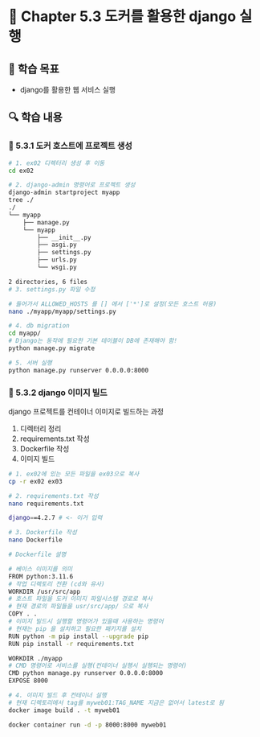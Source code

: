 # 📘 Chapter 5.3 도커를 활용한 django 실행

## 📌 학습 목표

- django를 활용한 웹 서비스 실행

## 🔍 학습 내용

### 🔸 5.3.1 도커 호스트에 프로젝트 생성

```bash
# 1. ex02 디렉터리 생성 후 이동
cd ex02

# 2. django-admin 명령어로 프로젝트 생성
django-admin startproject myapp
tree ./
./
└── myapp
    ├── manage.py
    └── myapp
        ├── __init__.py
        ├── asgi.py
        ├── settings.py
        ├── urls.py
        └── wsgi.py

2 directories, 6 files
# 3. settings.py 파일 수정

# 들어가서 ALLOWED_HOSTS 를 [] 에서 ['*']로 설정(모든 호스트 허용)
nano ./myapp/myapp/settings.py

# 4. db migration
cd myapp/
# Django는 동작에 필요한 기본 테이블이 DB에 존재해야 함!
python manage.py migrate

# 5. 서버 실행
python manage.py runserver 0.0.0.0:8000
```

### 🔸 5.3.2 django 이미지 빌드

django 프로젝트를 컨테이너 이미지로 빌드하는 과정

1. 디렉터리 정리
2. requirements.txt 작성
3. Dockerfile 작성
4. 이미지 빌드

```bash
# 1. ex02에 있는 모든 파일을 ex03으로 복사
cp -r ex02 ex03

# 2. requirements.txt 작성
nano requirements.txt

django==4.2.7 # <- 이거 입력

# 3. Dockerfile 작성
nano Dockerfile

# Dockerfile 설명

# 베이스 이미지를 의미
FROM python:3.11.6
# 작업 디렉토리 전환 (cd와 유사)
WORKDIR /usr/src/app
# 호스트 파일을 도커 이미지 파일시스템 경로로 복사
# 현재 경로의 파일들을 usr/src/app/ 으로 복사
COPY . .
# 이미지 빌드시 실행할 명령어가 있을때 사용하는 명령어
# 현재는 pip 을 설치하고 필요한 패키지를 설치
RUN python -m pip install --upgrade pip
RUN pip install -r requirements.txt

WORKDIR ./myapp
# CMD 명령어로 서비스를 실행(컨테이너 실행시 실행되는 명령어)
CMD python manage.py runserver 0.0.0.0:8000
EXPOSE 8000

# 4. 이미지 빌드 후 컨테이너 실행
# 현재 디렉토리에서 tag를 myweb01:TAG_NAME 지금은 없어서 latest로 됨
docker image build . -t myweb01

docker container run -d -p 8000:8000 myweb01
```
